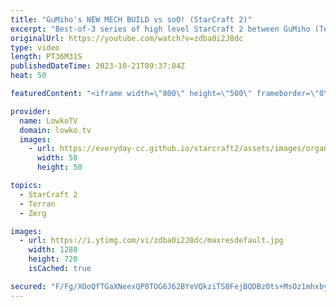 ```yaml
---
title: "GuMiho's NEW MECH BUILD vs soO! (StarCraft 2)"
excerpt: "Best-of-3 series of high level StarCraft 2 between GuMiho (Terran) and soO (Zerg). This series was played as part of the GSL Code S season 3, 2023 just earlier this week. In this match GuMiho decides to bring out the Cyclone, a lot of Cyclones! Support my work: https://patreon.com/lowkotv Lowko Merch:"
originalUrl: https://youtube.com/watch?v=zdba0i2J8dc
type: video
length: PT36M31S
publishedDateTime: 2023-10-21T09:37:04Z
heat: 50

featuredContent: "<iframe width=\"800\" height=\"500\" frameborder=\"0\" src=\"https://www.youtube.com/embed/zdba0i2J8dc\" allow=\"accelerometer; autoplay; encrypted-media; gyroscope; picture-in-picture\" allowfullscreen></iframe>"

provider:
  name: LowkoTV
  domain: lowko.tv
  images:
    - url: https://everyday-cc.github.io/starcraft2/assets/images/organizations/lowko.tv-50x50.jpg
      width: 50
      height: 50

topics:
  - StarCraft 2
  - Terran
  - Zerg

images:
  - url: https://i.ytimg.com/vi/zdba0i2J8dc/maxresdefault.jpg
    width: 1280
    height: 720
    isCached: true

secured: "F/Fg/XOoQfTGaXNeexQP8TOG6J62BYeVQkziTS0FejBQDBz0ts+MsOz1mhxbyAoGyMKa4QjfyVtDXTtvHCIuROTDC64iyEaHNcBGxlKrPzInY2VaSkrn6g5f8fRCK0yZdMrRTpd6NlQWBLlQYT1ZcBUljoLIK4QKESiPZnVXfNx9VJiAogcr8dXRT+GI8SgxW5ZdMiFJid1nu6qwxZT2KuhTqOHWx9sUpupbmf1IMKlmbHRq2e137R+qk4A4PZUvOsf2HF6oUE2BmL26lPaHYJ0fIryB4HWzWsROr9D8wf6OJWuG2mvdd/J6PPZltUqWL1ruMXRBb1GIXpJ2YpX4eVX1lefVuBTXihQysb0dOGC8hfc6Kdt0DWdf1tlBdnlufTMa2jjDDT+xFZ/GgImeI339dTd/3R0P5GjSJZRW7pg=;VZ/TySPl06qwQA3fTlyqdw=="
---
```


